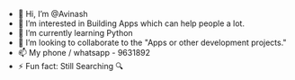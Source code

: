 - 👋 Hi, I’m @Avinash
- 👀 I’m interested in Building Apps which can help people a lot.
- 🌱 I’m currently learning Python 
- 💞️ I’m looking to collaborate to the "Apps or other development projects."
- 📫 My phone / whatsapp - 9631892
- ⚡ Fun fact: Still Searching 🔍 

<!---
Avi-TheProf/Avi-TheProf is a ✨ special ✨ repository because its `README.md` (this file) appears on your GitHub profile.
You can click the Preview link to take a look at your changes.
--->
